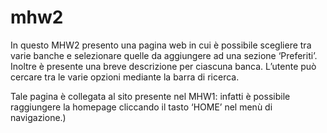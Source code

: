 # mhw2

In questo MHW2 presento una pagina web in cui è possibile scegliere tra varie banche e selezionare quelle da aggiungere ad una sezione ‘Preferiti’. Inoltre è presente una breve descrizione per ciascuna banca. L’utente può cercare tra le varie opzioni mediante la barra di ricerca.

Tale pagina è collegata al sito presente nel MHW1: infatti è possibile raggiungere la homepage cliccando il tasto ‘HOME’ nel menù di navigazione.)
